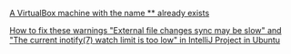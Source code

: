 [A VirtualBox machine with the name ** already exists](https://stackoverflow.com/questions/26993903/a-virtualbox-machine-with-the-name-homestead-already-exists)

[How to fix these warnings "External file changes sync may be slow" and "The current inotify(7) watch limit is too low" in IntelliJ Project in Ubuntu](https://stackoverflow.com/a/68606958)
